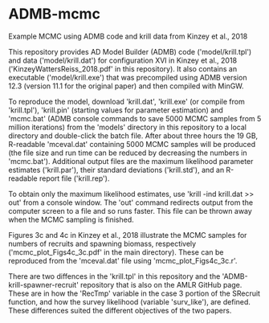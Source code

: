 # ADMB-mcmc
Example MCMC using ADMB code and krill data from Kinzey et al., 2018

This repository provides AD Model Builder (ADMB) code ('model/krill.tpl') and data ('model/krill.dat') for configuration XVI in Kinzey et al., 2018 ('KinzeyWattersReiss_2018.pdf' in this repository). It also contains an executable ('model/krill.exe') that was precompiled using ADMB version 12.3 (version 11.1 for the original paper) and then compiled with MinGW.

To reproduce the model, download 'krill.dat', 'krill.exe' (or compile from 'krill.tpl'), 'krill.pin' (starting values for parameter estimation) and 'mcmc.bat' (ADMB console commands to save 5000 MCMC samples from 5 million iterations) from the 'models' directory in this repository to a local directory and double-click the batch file. After about three hours the 19 GB, R-readable 'mceval.dat' containing 5000 MCMC samples will be produced (the file size and run time can be reduced by decreasing the numbers in 'mcmc.bat'). Additional output files are the maximum likelihood parameter estimates ('krill.par'), their standard deviations ('krill.std'), and an R-readable report file ('krill.rep').

To obtain only the maximum likelihood estimates, use 'krill -ind krill.dat >> out' from a console window. The 'out' command redirects output from the computer screen to a file and so runs faster. This file can be thrown away when the MCMC sampling is finished.

Figures 3c and 4c in Kinzey et al., 2018 illustrate the MCMC samples for numbers of recruits and spawning biomass, respectively ('mcmc_plot_Figs4c_3c.pdf' in the main directory). These can be reproduced from the 'mceval.dat' file using 'mcmc_plot_Figs4c_3c.r'.

There are two diffences in the 'krill.tpl' in this repository and the 'ADMB-krill-spawner-recruit' repository that is also on the AMLR GitHub page. These are in how the 'RecTmp' variable in the case 3 portion of the SRecruit function, and how the survey likelihood (variable 'surv_like'), are defined. These differences suited the different objectives of the two papers.

